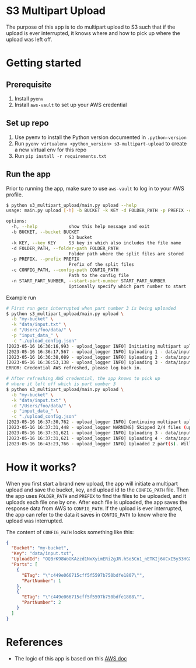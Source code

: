 # S3 Multipart Upload
The purpose of this app is to do multipart upload to S3 such that if the
upload is ever interrupted, it knows where and how to pick up where the upload
was left off.

# Getting started
## Prerequisite
1. Install `pyenv`
1. Install `aws-vault` to set up your AWS credential

## Set up repo
1. Use pyenv to install the Python version documented in `.python-version`
1. Run `pyenv virtualenv <python_version> s3-multipart-upload` to create a
new virtual env for this repo
1. Run `pip install -r requirements.txt`

## Run the app
Prior to running the app, make sure to use `aws-vault` to log in to your AWS profile.

```bash
$ python s3_multipart_upload/main.py upload --help
usage: main.py upload [-h] -b BUCKET -k KEY -d FOLDER_PATH -p PREFIX -c CONFIG_PATH [-n START_PART_NUMBER]

options:
  -h, --help            show this help message and exit
  -b BUCKET, --bucket BUCKET
                        S3 bucket
  -k KEY, --key KEY     S3 key in which also includes the file name
  -d FOLDER_PATH, --folder-path FOLDER_PATH
                        Folder path where the split files are stored
  -p PREFIX, --prefix PREFIX
                        Prefix of the split files
  -c CONFIG_PATH, --config-path CONFIG_PATH
                        Path to the config file
  -n START_PART_NUMBER, --start-part-number START_PART_NUMBER
                        Optionally specify which part number to start
```

Example run
```bash
# First run gets interrupted when part number 3 is being uploaded
$ python s3_multipart_upload/main.py upload \
  -b "my-bucket" \
  -k "data/input.txt" \
  -d "/Users/foo/data/" \
  -p "input_data_" \
  -c "./upload_config.json"
[2023-05-16 16:36:16,993 - upload_logger INFO] Initiating multipart upload in ./upload_config.json (upload.py:56)
[2023-05-16 16:36:17,567 - upload_logger INFO] Uploading 1 - data/input_data_000 - WoJl8ZYhQfgZAbdKYDwEFA== (upload.py:83)
[2023-05-16 16:36:38,089 - upload_logger INFO] Uploading 2 - data/input_data_001 - yrFuoEEu+fllFwckqiF81A== (upload.py:83)
[2023-05-16 16:36:53,138 - upload_logger INFO] Uploading 3 - data/input_data_002 - VOHsvnwf6GNLKTPNp1NMmw== (upload.py:83)
ERROR: Credential AWS refreshed, please log back in.

# After refreshing AWS credential, the app knows to pick up 
# where it left off which is part number 3
$ python s3_multipart_upload/main.py upload \
  -b "my-bucket" \
  -k "data/input.txt" \
  -d "/Users/foo/data/" \
  -p "input_data_" \
  -c "./upload_config.json"
[2023-05-16 16:37:30,762 - upload_logger INFO] Continuing multipart upload from ./upload_config.json (upload.py:61)
[2023-05-16 16:37:31,448 - upload_logger WARNING] Skipped 2/4 files (upload.py:76)
[2023-05-16 16:37:31,621 - upload_logger INFO] Uploading 3 - data/input_data_002 - VOHsvnwf6GNLKTPNp1NMmw== (upload.py:83)
[2023-05-16 16:37:31,621 - upload_logger INFO] Uploading 4 - data/input_data_003 - VOHsvnwf6GNLKTPNp2NMmw== (upload.py:83)
[2023-05-16 16:43:23,766 - upload_logger INFO] Uploaded 2 part(s). Will now complete multipart upload (upload.py:100)
```

# How it works?
When you first start a brand new upload, the app will initiate a multipart upload
and save the bucket, key, and upload id to the `CONFIG_PATH` file. Then the app
uses `FOLDER_PATH` and `PREFIX` to find the files to be uploaded, and it uploads
each file one by one. After each file is uploaded, the app saves the response
data from AWS to `CONFIG_PATH`. If the upload is ever interrupted, the app can
refer to the data it saves in `CONFIG_PATH` to know where the upload was
interrupted.

The content of `CONFIG_PATH` looks something like this:
```json
{
  "Bucket": "my-bucket",
  "Key": "data/input.txt",
  "UploadId": "OQBrK98WoGKAzzd1NxXyimERi2gJR.hSo5Cn1_nETKIj6VCxI5y33HGX5rciJe_FAPxCxKuYjIQ_qDfptl1EoDb2v39rWIIrOb0QZpdLsG7i.cQr6j6w0OiujFraIay7.6peX7A_WWTv1kHniysEfA--",
  "Parts": [
    {
      "ETag": "\"c449e066715cff5f5597b750bdfe1807\"",
      "PartNumber": 1
    },
    {
      "ETag": "\"c449e066715cff5f5597b750bdfe1808\"",
      "PartNumber": 2
    }
  ]
}
```

# References
* The logic of this app is based on this [AWS doc](https://repost.aws/knowledge-center/s3-multipart-upload-cli)
